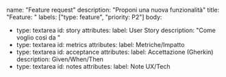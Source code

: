 name: "Feature request"
description: "Proponi una nuova funzionalità"
title: "Feature: <valore>"
labels: ["type: feature", "priority: P2"]
body:
  - type: textarea
    id: story
    attributes:
      label: User Story
      description: "Come <ruolo> voglio <azione> così da <beneficio>"
  - type: textarea
    id: metrics
    attributes:
      label: Metriche/Impatto
  - type: textarea
    id: acceptance
    attributes:
      label: Accettazione (Gherkin)
      description: Given/When/Then
  - type: textarea
    id: notes
    attributes:
      label: Note UX/Tech

